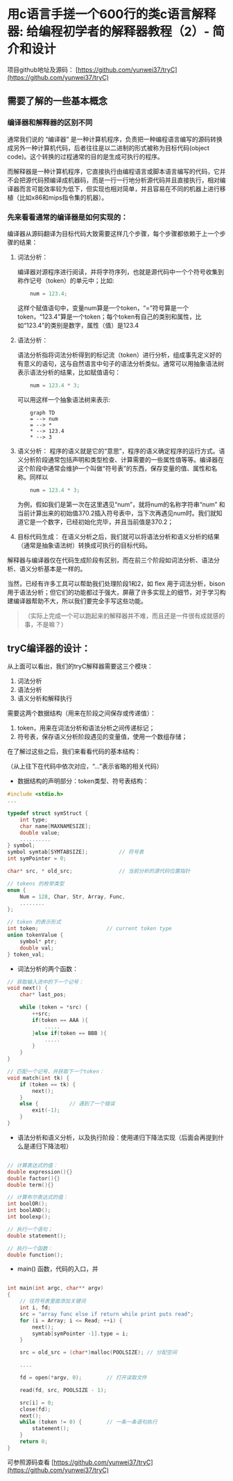 # 用c语言手搓一个600行的类c语言解释器: 给编程初学者的解释器教程（2）- 简介和设计

项目github地址及源码：
[https://github.com/yunwei37/tryC](https://github.com/yunwei37/tryC)

## 需要了解的一些基本概念

### 编译器和解释器的区别不同

通常我们说的 “编译器” 是一种计算机程序，负责把一种编程语言编写的源码转换成另外一种计算机代码，后者往往是以二进制的形式被称为目标代码(object code)。这个转换的过程通常的目的是生成可执行的程序。

而解释器是一种计算机程序，它直接执行由编程语言或脚本语言编写的代码，它并不会把源代码预编译成机器码，而是一行一行地分析源代码并且直接执行，相对编译器而言可能效率较为低下，但实现也相对简单，并且容易在不同的机器上进行移植（比如x86和mips指令集的机器）。

### 先来看看通常的编译器是如何实现的：

编译器从源码翻译为目标代码大致需要这样几个步骤，每个步骤都依赖于上一个步骤的结果：

1. 词法分析：

    编译器对源程序进行阅读，并将字符序列，也就是源代码中一个个符号收集到称作记号（token）的单元中；比如:
    ```c
        num = 123.4;
    ```
    这样个赋值语句中，变量num算是一个token，“=”符号算是一个token，“123.4”算是一个token；每个token有自己的类别和属性，比如“123.4”的类别是数字，属性（值）是123.4

2. 语法分析：

    语法分析指将词法分析得到的标记流（token）进行分析，组成事先定义好的有意义的语句，这与自然语言中句子的语法分析类似。通常可以用抽象语法树表示语法分析的结果，比如赋值语句：
    ```c
        num = 123.4 * 3;
    ```
    可以用这样一个抽象语法树来表示:
    ```mermaid
        graph TD
        = --> num
        = --> *
        * --> 123.4
        * --> 3
    ```

3. 语义分析：
    程序的语义就是它的“意思”，程序的语义确定程序的运行方式。语义分析阶段通常包括声明和类型检查、计算需要的一些属性值等等。编译器在这个阶段中通常会维护一个叫做“符号表”的东西，保存变量的值、属性和名称。同样以
    ```c
        num = 123.4 * 3;
    ```
    为例，假如我们是第一次在这里遇见“num”，就将num的名称字符串“num” 和当前计算出来的初始值370.2插入符号表中，当下次再遇见num时。我们就知道它是一个数字，已经初始化完毕，并且当前值是370.2；

4. 目标代码生成：
    在语义分析之后，我们就可以将语法分析和语义分析的结果（通常是抽象语法树）转换成可执行的目标代码。

解释器与编译器仅在代码生成阶段有区别，而在前三个阶段如词法分析、语法分析、语义分析基本是一样的。

当然，已经有许多工具可以帮助我们处理阶段1和2，如 flex 用于词法分析，bison 用于语法分析；但它们的功能都过于强大，屏蔽了许多实现上的细节，对于学习构建编译器帮助不大，所以我们要完全手写这些功能。

> （实际上完成一个可以跑起来的解释器并不难，而且还是一件很有成就感的事，不是嘛？）

## tryC编译器的设计：

从上面可以看出，我们的tryC解释器需要这三个模块：

1. 词法分析
2. 语法分析
3. 语义分析和解释执行

需要这两个数据结构（用来在阶段之间保存或传递值）：

1. token，用来在词法分析和语法分析之间传递标记；
2. 符号表，保存语义分析阶段遇见的变量值，使用一个数组存储；

在了解过这些之后，我们来看看代码的基本结构：

（从上往下在代码中依次对应，“...”表示省略的相关代码）

- 数据结构的声明部分：token类型、符号表结构：

```c
#include <stdio.h>
...

typedef struct symStruct {  
    int type;                
    char name[MAXNAMESIZE];    
    double value;             
    ..........
} symbol;
symbol symtab[SYMTABSIZE];          // 符号表
int symPointer = 0;             

char* src, * old_src;               // 当前分析的源代码位置指针

// tokens 的枚举类型
enum {
    Num = 128, Char, Str, Array, Func,
    ........
};

// token 的表示形式
int token;                      // current token type
union tokenValue {
    symbol* ptr;               
    double val;                 
} token_val;

```

- 词法分析的两个函数：

```c
// 获取输入流中的下一个记号：
void next() {
    char* last_pos;

    while (token = *src) {
        ++src;
        if(token == AAA ){
            .....
        }else if(token == BBB ){
            .....
        }
    }
}

// 匹配一个记号，并获取下一个token：
void match(int tk) {
    if (token == tk) {
        next();
    }
    else {          // 遇到了一个错误
        exit(-1);
    }
}

```

- 语法分析和语义分析，以及执行阶段：使用递归下降法实现（后面会再提到什么是递归下降法啦）

```c

// 计算表达式的值：
double expression(){}
double factor(){}
double term(){}

// 计算布尔表达式的值：
int boolOR();
int boolAND();
int boolexp();

// 执行一个语句；
double statement();

// 执行一个函数：
double function();

```

- main() 函数，代码的入口，并

```c

int main(int argc, char** argv)
{   
    // 往符号表里面添加关键词
    int i, fd;
    src = "array func else if return while print puts read";
    for (i = Array; i <= Read; ++i) {
        next();
        symtab[symPointer -1].type = i;
    }

    src = old_src = (char*)malloc(POOLSIZE); // 分配空间

    ....

    fd = open(*argv, 0);        // 打开读取文件

    read(fd, src, POOLSIZE - 1);

    src[i] = 0; 
    close(fd);
    next();
    while (token != 0) {        // 一条一条语句执行
        statement();
    }
    return 0;
}

```

可参照源码查看
[https://github.com/yunwei37/tryC](https://github.com/yunwei37/tryC)